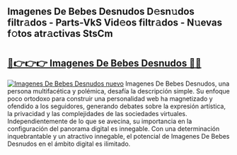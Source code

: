 ## Imagenes De Bebes Desnudos D𝚎sn𝚞dos filtr𝚊dos - Parts-VkS Vid𝚎os filtr𝚊dos - N𝚞evas f𝚘tos atr𝚊ctivas StsCm

# <h2><a href="http://mb1w3sl.tromn.icu/?c=Imagenes+De+Bebes+Desnudos">🔗👉👉👉 Imagenes De Bebes Desnudos 🔗🔗</a></h2>

[![Imagenes De Bebes Desnudos nuevo](https://i.imgur.com/pEAQMta.gif)](http://mb1w3sl.tromn.icu/?c=Imagenes+De+Bebes+Desnudos)
Imagenes De Bebes Desnudos, una persona multifacética y polémica, desafía la descripción simple. Su enfoque poco ortodoxo para construir una personalidad web ha magnetizado y ofendido a los seguidores, generando debates sobre la expresión artística, la privacidad y las complejidades de las sociedades virtuales. Independientemente de lo que se avecina, su importancia en la configuración del panorama digital es innegable. Con una determinación inquebrantable y un atractivo innegable, el potencial de Imagenes De Bebes Desnudos en el ámbito digital es ilimitado.
